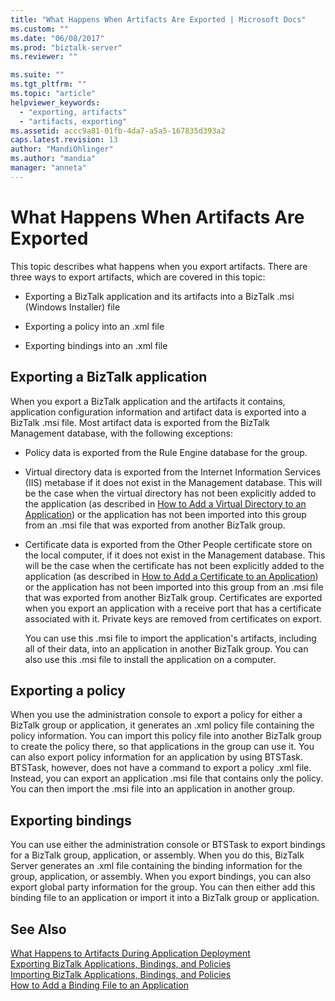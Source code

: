 ```yaml
---
title: "What Happens When Artifacts Are Exported | Microsoft Docs"
ms.custom: ""
ms.date: "06/08/2017"
ms.prod: "biztalk-server"
ms.reviewer: ""

ms.suite: ""
ms.tgt_pltfrm: ""
ms.topic: "article"
helpviewer_keywords: 
  - "exporting, artifacts"
  - "artifacts, exporting"
ms.assetid: accc9a81-01fb-4da7-a5a5-167835d393a2
caps.latest.revision: 13
author: "MandiOhlinger"
ms.author: "mandia"
manager: "anneta"
---
```

# What Happens When Artifacts Are Exported
This topic describes what happens when you export artifacts. There are three ways to export artifacts, which are covered in this topic:  
  
-   Exporting a BizTalk application and its artifacts into a BizTalk .msi (Windows Installer) file  
  
-   Exporting a policy into an .xml file  
  
-   Exporting bindings into an .xml file  
  
## Exporting a BizTalk application  
 When you export a BizTalk application and the artifacts it contains, application configuration information and artifact data is exported into a BizTalk .msi file. Most artifact data is exported from the BizTalk Management database, with the following exceptions:  
  
- Policy data is exported from the Rule Engine database for the group.  
  
- Virtual directory data is exported from the Internet Information Services (IIS) metabase if it does not exist in the Management database. This will be the case when the virtual directory has not been explicitly added to the application (as described in [How to Add a Virtual Directory to an Application](../core/how-to-add-a-virtual-directory-to-an-application.md)) or the application has not been imported into this group from an .msi file that was exported from another BizTalk group.  
  
- Certificate data is exported from the Other People certificate store on the local computer, if it does not exist in the Management database. This will be the case when the certificate has not been explicitly added to the application (as described in [How to Add a Certificate to an Application](../core/how-to-add-a-certificate-to-an-application.md)) or the application has not been imported into this group from an .msi file that was exported from another BizTalk group. Certificates are exported when you export an application with a receive port that has a certificate associated with it. Private keys are removed from certificates on export.  
  
  You can use this .msi file to import the application's artifacts, including all of their data, into an application in another BizTalk group. You can also use this .msi file to install the application on a computer.  
  
## Exporting a policy  
 When you use the administration console to export a policy for either a BizTalk group or application, it generates an .xml policy file containing the policy information. You can import this policy file into another BizTalk group to create the policy there, so that applications in the group can use it. You can also export policy information for an application by using BTSTask. BTSTask, however, does not have a command to export a policy .xml file. Instead, you can export an application .msi file that contains only the policy. You can then import the .msi file into an application in another group.  
  
## Exporting bindings  
 You can use either the administration console or BTSTask to export bindings for a BizTalk group, application, or assembly. When you do this, BizTalk Server generates an .xml file containing the binding information for the group, application, or assembly. When you export bindings, you can also export global party information for the group. You can then either add this binding file to an application or import it into a BizTalk group or application.  
  
## See Also  
 [What Happens to Artifacts During Application Deployment](../core/what-happens-to-artifacts-during-application-deployment.md)   
 [Exporting BizTalk Applications, Bindings, and Policies](../core/exporting-biztalk-applications-bindings-and-policies.md)   
 [Importing BizTalk Applications, Bindings, and Policies](../core/importing-biztalk-applications-bindings-and-policies.md)   
 [How to Add a Binding File to an Application](../core/how-to-add-a-binding-file-to-an-application2.md)